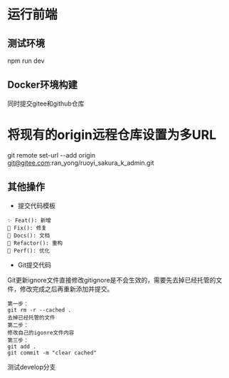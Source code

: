 # 运行前端
## 测试环境
npm run dev
## Docker环境构建

同时提交gitee和github仓库
# 将现有的origin远程仓库设置为多URL
git remote set-url --add origin git@gitee.com:ran_yong/ruoyi_sakura_k_admin.git

## 其他操作

- 提交代码模板

```
✨ Feat(): 新增
🐞 Fix(): 修复
📃 Docs(): 文档
🦄 Refactor(): 重构
🎈 Perf(): 优化
```

- Git提交代码

Git更新ignore文件直接修改gitignore是不会生效的，需要先去掉已经托管的文件，修改完成之后再重新添加并提交。

```text
第一步：
git rm -r --cached .
去掉已经托管的文件
第二步：
修改自己的igonre文件内容
第三步：
git add .
git commit -m "clear cached"
```
测试develop分支